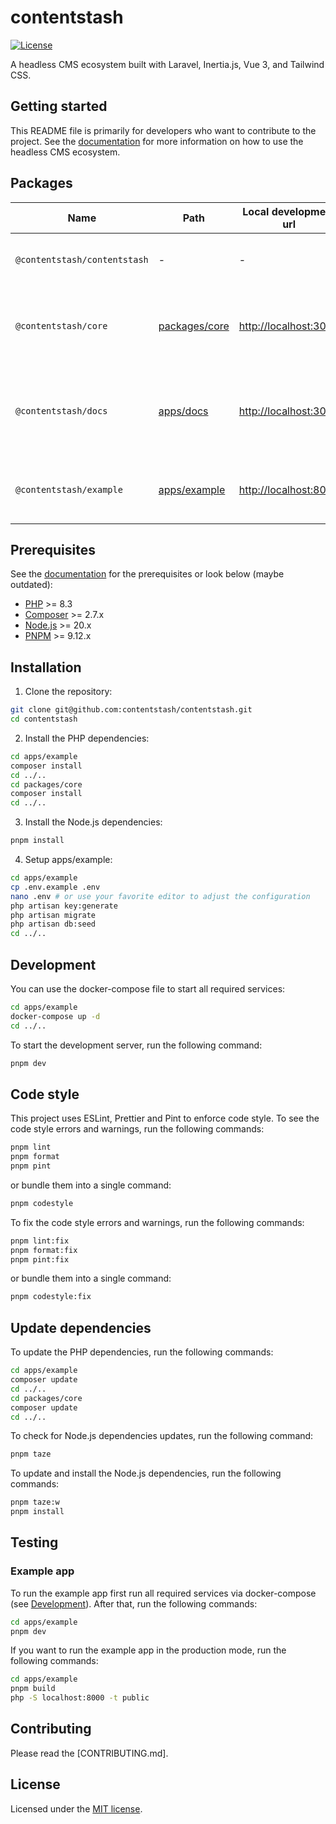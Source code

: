 # contentstash

[![License][license-src]][license-href]

A headless CMS ecosystem built with Laravel, Inertia.js, Vue 3, and Tailwind CSS.

## Getting started

This README file is primarily for developers who want to contribute to the project. See the [documentation](https://docs.contentstash.com) for more information on how to use the headless CMS ecosystem.

## Packages

| Name    | Path                                  | Local development url | Description |
| ------- | ------------------------------------- | --------------------- | ----------- |
| `@contentstash/contentstash` | - | - | The monorepo that contains all the packages. |
| `@contentstash/core` | [packages/core](packages/core) | [http://localhost:3000](http://localhost:3000) | The core package that the main functionality of the headless CMS. |
| `@contentstash/docs` | [apps/docs](apps/docs) | [http://localhost:3000](http://localhost:3000) | The documentation package that contains the documentation for the headless CMS. |
| `@contentstash/example` | [apps/example](apps/example) | [http://localhost:8000](http://localhost:8000) | An example app that demonstrates how to use the core package. |

## Prerequisites

See the [documentation](https://docs.contentstash.com/getting-started/prerequisites#contributing-environments) for the prerequisites or look below (maybe outdated):

- [PHP](https://www.php.net/) >= 8.3
- [Composer](https://getcomposer.org/) >= 2.7.x
- [Node.js](https://nodejs.org/) >= 20.x
- [PNPM](https://pnpm.io/) >= 9.12.x

## Installation

1. Clone the repository:

```sh
git clone git@github.com:contentstash/contentstash.git
cd contentstash
```

2. Install the PHP dependencies:

```sh
cd apps/example
composer install
cd ../..
cd packages/core
composer install
cd ../..
```

3. Install the Node.js dependencies:

```sh
pnpm install
```

4. Setup apps/example:

```sh
cd apps/example
cp .env.example .env
nano .env # or use your favorite editor to adjust the configuration
php artisan key:generate
php artisan migrate
php artisan db:seed
cd ../..
```

## Development

You can use the docker-compose file to start all required services:

```sh
cd apps/example
docker-compose up -d
cd ../..
```

To start the development server, run the following command:

```sh
pnpm dev
```

## Code style

This project uses ESLint, Prettier and Pint to enforce code style. To see the code style errors and warnings, run the following commands:

```sh
pnpm lint
pnpm format
pnpm pint
```

or bundle them into a single command:

```sh
pnpm codestyle
```

To fix the code style errors and warnings, run the following commands:

```sh
pnpm lint:fix
pnpm format:fix
pnpm pint:fix
```

or bundle them into a single command:

```sh
pnpm codestyle:fix
```

## Update dependencies

To update the PHP dependencies, run the following commands:

```sh
cd apps/example
composer update
cd ../..
cd packages/core
composer update
cd ../..
```

To check for Node.js dependencies updates, run the following command:

```sh
pnpm taze
```

To update and install the Node.js dependencies, run the following commands:

```sh
pnpm taze:w
pnpm install
```

## Testing

### Example app

To run the example app first run all required services via docker-compose (see [Development](#development)). After that, run the following commands:

```sh
cd apps/example
pnpm dev
```

If you want to run the example app in the production mode, run the following commands:

```sh
cd apps/example
pnpm build
php -S localhost:8000 -t public 
```

## Contributing

Please read the [CONTRIBUTING.md].

## License

Licensed under the [MIT license](https://github.com/contentstash/contentstash/blob/main/LICENSE).

<!-- Badges -->
[license-src]: https://img.shields.io/github/license/contentstash/contentstash?style=flat-square&logo=markdown&labelColor=000000&color=3EAA80
[license-href]: https://github.com/contentstash/contentstash/blob/main/LICENSE
